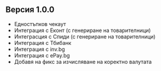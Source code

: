 ## Версия 1.0.0
- Едностъпков чекаут
- Интеграция с Еконт (с генериране на товарителници)
- Интеграсция с Спиди (с генериране на товарителници)
- Интеграция с Тбибанк
- Интеграция с inv.bg
- Интеграция с ePay.bg
- Добавя на фикс за изчисляване на коректно валутата
